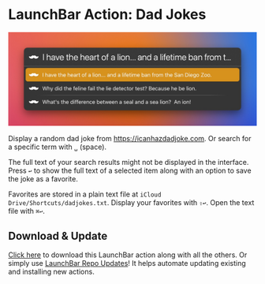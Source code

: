# LaunchBar Action: Dad Jokes

<img src="01.jpg" width="732"/> 

Display a random dad joke from https://icanhazdadjoke.com. Or search for a specific term with `␣` (space). 

The full text of your search results might not be displayed in the interface. Press `↩` to show the full text of a selected item along with an option to save the joke as a favorite. 

Favorites are stored in a plain text file at `iCloud Drive/Shortcuts/dadjokes.txt`. Display your favorites with `⇧↩`. Open the text file with `⌘↩`.

## Download & Update

[Click here](https://github.com/Ptujec/LaunchBar/archive/refs/heads/master.zip) to download this LaunchBar action along with all the others. Or simply use [LaunchBar Repo Updates](https://github.com/Ptujec/LaunchBar/tree/master/LB-Repo-Updates#launchbar-repo-updates-action)! It helps automate updating existing and installing new actions.